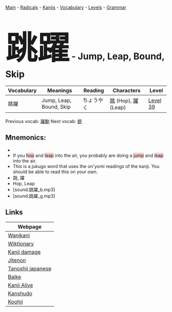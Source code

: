 <style> bigfont {font-size: 100px}</style>
[Main](../README.md) -
[Radicals](../radicals.md) -
[Kanjis](../kanjis.md) -
[Vocabulary](../vocabulary.md) -
[Levels](../levels.md) -
[Grammar](../grammar.md)
# <bigfont> 跳躍</bigfont> - Jump, Leap, Bound, Skip 

| Vocabulary | Meanings | Reading | Characters | Level |
| --- | --- | --- | --- | --- |
| 跳躍 | Jump, Leap, Bound, Skip | ちょうやく |  [跳](../kanjis/跳.md) (Hop), [躍](../kanjis/躍.md) (Leap) | [Level 39](../levels/wk_level39.md) |

Previous vocab: [躍動](躍動.md) Next vocab: [銃](銃.md) 

## Mnemonics:

* 
* If you <span style="background-color:#ffcccb"> hop</span> and <span style="background-color:#ffcccb"> leap</span> into the air, you probably are doing a <span style="background-color:#ffcccb"> jump</span> and <span style="background-color:#ffcccb"> leap</span> into the air.
* This is a jukugo word that uses the on'yomi readings of the kanji. You should be able to read this on your own.
* 跳, 躍
* Hop, Leap
* [sound:跳躍_b.mp3]
* [sound:跳躍_g.mp3]


## Links 

| Webpage |
| --- |
| [Wanikani          ](https://www.wanikani.com/kanji/跳躍) |
| [Wiktionary        ](https://en.wiktionary.org/wiki/跳躍) |
| [Kanji damage      ](http://www.kanjidamage.com/kanji/search?utf8=✓&q=跳躍) |
| [Jitenon           ](https://jitenon.com/kanji/跳躍) |
| [Tanoshii japanese ](https://www.tanoshiijapanese.com/dictionary/kanji.cfm?k=跳躍) |
| [Baike             ](https://baike.baidu.com/item/跳躍) |
| [Kanji Alive       ](https://app.kanjialive.com/跳躍) |
| [Kanshudo          ](https://www.kanshudo.com/searchmn?q=跳躍) |
| [Koohii            ](https://kanji.koohii.com/study/kanji/跳躍) |
